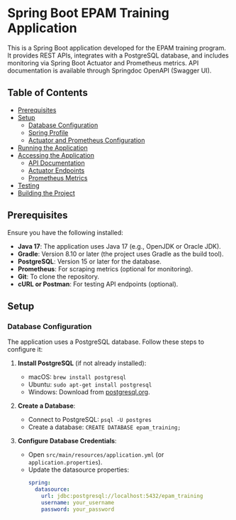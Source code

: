 # Spring Boot EPAM Training Application

This is a Spring Boot application developed for the EPAM training program. It provides REST APIs, integrates with a PostgreSQL database, and includes monitoring via Spring Boot Actuator and Prometheus metrics. API documentation is available through Springdoc OpenAPI (Swagger UI).

## Table of Contents
- [Prerequisites](#prerequisites)
- [Setup](#setup)
  - [Database Configuration](#database-configuration)
  - [Spring Profile](#spring-profile)
  - [Actuator and Prometheus Configuration](#actuator-and-prometheus-configuration)
- [Running the Application](#running-the-application)
- [Accessing the Application](#accessing-the-application)
  - [API Documentation](#api-documentation)
  - [Actuator Endpoints](#actuator-endpoints)
  - [Prometheus Metrics](#prometheus-metrics)
- [Testing](#testing)
- [Building the Project](#building-the-project)

## Prerequisites

Ensure you have the following installed:
- **Java 17**: The application uses Java 17 (e.g., OpenJDK or Oracle JDK).
- **Gradle**: Version 8.10 or later (the project uses Gradle as the build tool).
- **PostgreSQL**: Version 15 or later for the database.
- **Prometheus**: For scraping metrics (optional for monitoring).
- **Git**: To clone the repository.
- **cURL or Postman**: For testing API endpoints (optional).

## Setup

### Database Configuration

The application uses a PostgreSQL database. Follow these steps to configure it:

1. **Install PostgreSQL** (if not already installed):
   - macOS: `brew install postgresql`
   - Ubuntu: `sudo apt-get install postgresql`
   - Windows: Download from [postgresql.org](https://www.postgresql.org/download/windows/).

2. **Create a Database**:
   - Connect to PostgreSQL: `psql -U postgres`
   - Create a database: `CREATE DATABASE epam_training;`

3. **Configure Database Credentials**:
   - Open `src/main/resources/application.yml` (or `application.properties`).
   - Update the datasource properties:
     ```yaml
     spring:
       datasource:
         url: jdbc:postgresql://localhost:5432/epam_training
         username: your_username
         password: your_password

